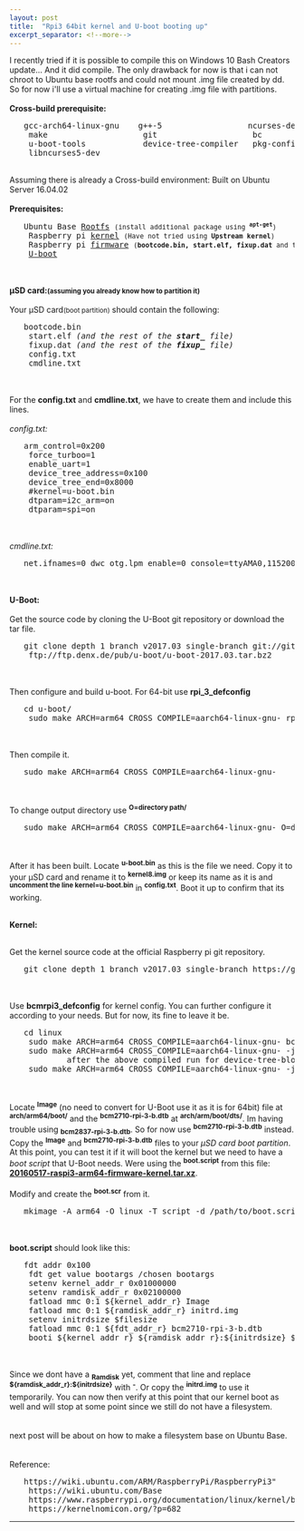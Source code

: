 ```yaml
---
layout: post
title:  "Rpi3 64bit kernel and U-boot booting up"
excerpt_separator: <!--more-->
---
```

<div>
<p>
	I recently tried if it is possible to compile this on Windows 10 Bash Creators update... And it did compile.
	The only drawback for now is that i can not chroot to Ubuntu base rootfs and could not mount .img file created by dd. 
	So for now i'll use a virtual machine for creating .img file with partitions.
<br>
<br>
<strong>	Cross-build prerequisite:</strong>
<pre>	gcc-arch64-linux-gnu    g++-5                  ncurses-dev
	make                    git                    bc          
	u-boot-tools            device-tree-compiler   pkg-config-aarch64-linux-gnu
	libncurses5-dev
</pre>
<!--more-->

<br>
	Assuming there is already a Cross-build environment: Built on Ubuntu Server 16.04.02
<br>

<br>
<strong>	Prerequisites:</strong>
<pre>	Ubuntu Base <a href="http://cdimage.ubuntu.com/ubuntu-base/releases/16.04.2/release/ubuntu-base-16.04.2-base.arm64.tar.gz">Rootfs</a> <small>(install additional package using <sup><b>apt-get</b></sup>)</small>
	Raspberry pi <a href="https://github.com/raspberrypi/linux.git">kernel</a> <small>(Have not tried using <b>Upstream kernel</b>)</small>
	Raspberry pi <a href="https://github.com/raspberrypi/firmware/tree/master/boot">firmware</a> <small>(<b>bootcode.bin, start.elf, fixup.dat</b> and the rest of <b>start_</b> and <b>fixup_</b>)</small>
	<a href="http://www.denx.de/wiki/U-Boot/WebHome">U-boot</a>
</pre>

<br>
<br>
<strong>	µSD card:</strong><small><b>(assuming you already know how to partition it)</b></small>
<br>

<br>
	Your µSD card<small>(boot partition)</small> should contain the following:
<pre>	bootcode.bin
	start.elf <i>(and the rest of the <strong>start_</strong> file)</i>
	fixup.dat <i>(and the rest of the <strong>fixup_</strong> file)</i>
	config.txt
	cmdline.txt
</pre>
<br>

<br>
	For the <strong>config.txt</strong> and <strong>cmdline.txt</strong>, we have to create them and include this lines.
<br>

<br>
<em>	config.txt:  </em>
<pre>	arm_control=0x200
	force_turboo=1
	enable_uart=1
	device_tree_address=0x100
	device_tree_end=0x8000
	#kernel=u-boot.bin
	dtparam=i2c_arm=on
	dtparam=spi=on
</pre>
<br>

<br>
<em>	cmdline.txt:</em>
<pre>	net.ifnames=0 dwc_otg.lpm_enable=0 console=ttyAMA0,115200 console=tty1 root=/dev/mmcblk0p2 rootfstype=ext4 elevator=deadline fsck.repair=yes rootwait
</pre>
<br>

<br>
<strong>	U-Boot:</strong>
<br>

<br>
	Get the source code by cloning the U-Boot git repository or download the tar file.
<pre>	git clone depth 1 branch v2017.03 single-branch git://git.denx.de/u-boot.git
	ftp://ftp.denx.de/pub/u-boot/u-boot-2017.03.tar.bz2
</pre>
<br>

<br>
	Then configure and build u-boot. For 64-bit use <b>rpi_3_defconfig</b>
<pre>	cd u-boot/
	sudo make ARCH=arm64 CROSS_COMPILE=aarch64-linux-gnu- rpi_3_defconfig
</pre>
<br>

<br>
	Then compile it.
<pre>	sudo make ARCH=arm64 CROSS_COMPILE=aarch64-linux-gnu-
</pre>
<br>

<br>
	To change output directory use <sup><b>O=directory path/</b></sup>
<pre>	sudo make ARCH=arm64 CROSS_COMPILE=aarch64-linux-gnu- O=directory path/
</pre>
<br>

<br>
	After it has been built. Locate <sup><b>u-boot.bin</b></sup> as this is the file we need. 
	Copy it to your µSD card and rename it to <sup><b>kernel8.img</b></sup> or keep its name as it is and <sup><b>uncomment the line kernel=u-boot.bin</b></sup> in <sup><b>config.txt</b></sup>. 
	Boot it up to confirm that its working.
<br>


<br>

<strong>	Kernel:</strong>
<br>

<br>
	Get the kernel source code at the official Raspberry pi git repository.
<pre>	git clone depth 1 branch v2017.03 single-branch https://github.com/raspberrypi/linux.git
</pre>
<br>

<br>
	Use <b>bcmrpi3_defconfig</b> for kernel config. 
	You can further configure it according to your needs. But for now, its fine to leave it be.
<pre>	cd linux
	sudo make ARCH=arm64 CROSS_COMPILE=aarch64-linux-gnu- bcmrpi3_defconfig
	sudo make ARCH=arm64 CROSS_COMPILE=aarch64-linux-gnu- -j 3
            after the above compiled run for device-tree-blob:
	sudo make ARCH=arm64 CROSS_COMPILE=aarch64-linux-gnu- -j 3 dtbs
</pre>
<br>

<br>
	Locate <sup><b>Image</b></sup> (no need to convert for U-Boot use it as it is for 64bit) file at <sup><b>arch/arm64/boot/</b></sup> 
	and the <sup><b>bcm2710-rpi-3-b.dtb</b></sup> at <sup><b>arch/arm/boot/dts/</b></sup>. Im having trouble using 
	<sub><b>bcm2837-rpi-3-b.dtb</b></sub>. So for now use <sup><b>bcm2710-rpi-3-b.dtb</b></sup> instead. 
	Copy the <sup><b>Image</b></sup> and <sup><b>bcm2710-rpi-3-b.dtb</b></sup> files to your <i>µSD card boot partition</i>. 
	At this point, you can test it if it will boot the kernel but we need to have a <i>boot script</i> that U-Boot needs. 
	Were using the <sup><b>boot.script</b></sup> from this file: <a href="https://www.finnie.org/software/raspberrypi/ubuntu-rpi3/20160517-raspi3-arm64-firmware-kernel.tar.xz"><b>20160517-raspi3-arm64-firmware-kernel.tar.xz</b></a>. 
<br>

<br>
	Modify and create the <sup><b>boot.scr</b></sup> from it.
<pre>	mkimage -A arm64 -O linux -T script -d /path/to/boot.script /path/where/you/want/to/save
</pre>
<br>

<br>
	<b>boot.script</b> should look like this:
<pre>	fdt addr 0x100
	fdt get value bootargs /chosen bootargs
	setenv kernel_addr_r 0x01000000
	setenv ramdisk_addr_r 0x02100000
	fatload mmc 0:1 ${kernel_addr_r} Image
	fatload mmc 0:1 ${ramdisk_addr_r} initrd.img
	setenv initrdsize $filesize
	fatload mmc 0:1 ${fdt_addr_r} bcm2710-rpi-3-b.dtb
	booti ${kernel_addr_r} ${ramdisk_addr_r}:${initrdsize} ${fdt_addr_r}
</pre>
<br>

<br>
	Since we dont have a <sub><b>Ramdisk</b></sub> yet, comment that line and replace <sup><b>${ramdisk_addr_r}:${initrdsize}</b></sup> with <sup><b>-</b></sup>.
	Or copy the <sup><b>initrd.img</b></sup> to use it temporarily. 
	You can now then verify at this point that our kernel boot as well and will stop at some point 
	since we still do not have a filesystem.
<br>

<br>

<br>	
	next post will be about on how to make a filesystem base on Ubuntu Base.
<br>

<br>

<br>
	Reference:
<pre>	https://wiki.ubuntu.com/ARM/RaspberryPi/RaspberryPi3"
	https://wiki.ubuntu.com/Base
	https://www.raspberrypi.org/documentation/linux/kernel/building.md
	https://kernelnomicon.org/?p=682
</pre>
</p></div>
<hr />
